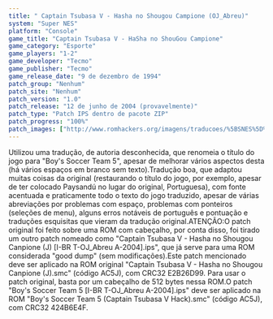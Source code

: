 ```yaml
---
title: " Captain Tsubasa V - Hasha no Shougou Campione (OJ_Abreu)"
system: "Super NES"
platform: "Console"
game_title: "Captain Tsubasa V - HaSha no ShouGou Campione"
game_category: "Esporte"
game_players: "1-2"
game_developer: "Tecmo"
game_publisher: "Tecmo"
game_release_date: "9 de dezembro de 1994"
patch_group: "Nenhum"
patch_site: "Nenhum"
patch_version: "1.0"
patch_release: "12 de junho de 2004 (provavelmente)"
patch_type: "Patch IPS dentro de pacote ZIP"
patch_progress: "100%"
patch_images: ["http://www.romhackers.org/imagens/traducoes/%5BSNES%5D%20Captain%20Tsubasa%20V%20-%20Hasha%20no%20Shougou%20Campione%20-%20OJ_Abreu%20-%201.png","http://www.romhackers.org/imagens/traducoes/%5BSNES%5D%20Captain%20Tsubasa%20V%20-%20Hasha%20no%20Shougou%20Campione%20-%20OJ_Abreu%20-%202.png","http://www.romhackers.org/imagens/traducoes/%5BSNES%5D%20Captain%20Tsubasa%20V%20-%20Hasha%20no%20Shougou%20Campione%20-%20OJ_Abreu%20-%203.png"]
---
```

Utilizou uma tradução, de autoria desconhecida, que renomeia o título do jogo para "Boy's Soccer Team 5", apesar de melhorar vários aspectos desta (há vários espaços em branco sem texto).Tradução boa, que adaptou muitas coisas da original (restaurando o título do jogo, por exemplo, apesar de ter colocado Paysandú no lugar do original, Portuguesa), com fonte acentuada e praticamente todo o texto do jogo traduzido, apesar de várias abreviações por problemas com espaço, problemas com ponteiros (seleções de menu), alguns erros notáveis de português e pontuação e traduções esquisitas que vieram da tradução original.ATENÇÃO:O patch original foi feito sobre uma ROM com cabeçalho, por conta disso, foi tirado um outro patch nomeado como "Captain Tsubasa V - Hasha no Shougou Canpione (J) [I-BR T-OJ_Abreu A-2004].ips", que já serve para uma ROM considerada "good dump" (sem modificações).Este patch mencionado deve ser aplicado na ROM original "Captain Tsubasa V - Hasha no Shougou Canpione (J).smc" (código AC5J), com CRC32 E2B26D99. Para usar o patch original, basta por um cabeçalho de 512 bytes nessa ROM.O patch "Boy's Soccer Team 5 [I-BR T-OJ_Abreu A-2004].ips" deve ser aplicado na ROM "Boy's Soccer Team 5 (Captain Tsubasa V Hack).smc" (código AC5J), com CRC32 424B6E4F.